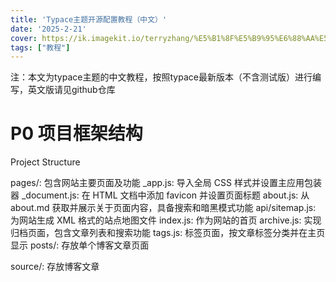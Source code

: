 ```yaml
---
title: 'Typace主题开源配置教程（中文）' 
date: '2025-2-21'
cover: https://ik.imagekit.io/terryzhang/%E5%B1%8F%E5%B9%95%E6%88%AA%E5%9B%BE%202025-04-17%20204625.png
tags: ["教程"]
---
```


注：本文为typace主题的中文教程，按照typace最新版本（不含测试版）进行编写，英文版请见github仓库

# P0 项目框架结构
Project Structure

pages/: 包含网站主要页面及功能
  _app.js: 导入全局 CSS 样式并设置主应用包装器
  _document.js: 在 HTML 文档中添加 favicon 并设置页面标题
  about.js: 从 about.md 获取并展示关于页面内容，具备搜索和暗黑模式功能
  api/sitemap.js: 为网站生成 XML 格式的站点地图文件
  index.js: 作为网站的首页
  archive.js: 实现归档页面，包含文章列表和搜索功能
  tags.js: 标签页面，按文章标签分类并在主页显示
  posts/: 存放单个博客文章页面
  
source/: 存放博客文章
